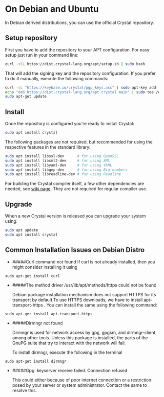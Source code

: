 # On Debian and Ubuntu

In Debian derived distributions, you can use the official Crystal repository.

## Setup repository

First you have to add the repository to your APT configuration. For easy setup just run in your command line:

```bash
curl -sSL https://dist.crystal-lang.org/apt/setup.sh | sudo bash
```

That will add the signing key and the repository configuration. If you prefer to do it manually, execute the following commands:

```bash
curl -sL "https://keybase.io/crystal/pgp_keys.asc" | sudo apt-key add -
echo "deb https://dist.crystal-lang.org/apt crystal main" | sudo tee /etc/apt/sources.list.d/crystal.list
sudo apt-get update
```

## Install
Once the repository is configured you're ready to install Crystal:

```bash
sudo apt install crystal
```

The following packages are not required, but recommended for using the respective features in the standard library:

```bash
sudo apt install libssl-dev      # for using OpenSSL
sudo apt install libxml2-dev     # for using XML
sudo apt install libyaml-dev     # for using YAML
sudo apt install libgmp-dev      # for using Big numbers
sudo apt install libreadline-dev # for using Readline
```

For building the Crystal compiler itself, a few other dependencies are needed, see [wiki page](https://github.com/crystal-lang/crystal/wiki/All-required-libraries#ubuntu). They are not required for regular compiler use.

## Upgrade

When a new Crystal version is released you can upgrade your system using:

```bash
sudo apt update
sudo apt install crystal
```

## Common Installation Issues on Debian Distro
 
* #####Curl command not found
	If curl is not already installed, then you might consider installing it using
```
sudo apt-get install curl
```

* #####The method driver /usr/lib/apt/methods/https could not be found

	Debian package installation mechanism does not support HTTPS for its transport by default.To use HTTPS downloads, we have to install apt-transport-https . You can install the same using the following command:
```
sudo apt-get install apt-transport-https
```


* #####Dirmngr not found

	Dirmngr is used for network access by gpg, gpgsm, and dirmngr-client, among other tools. Unless this package is installed, the parts of the GnuPG suite that try to interact with the network will fail.

	To install dirmngr, execute the following in the terminal
```
sudo apt-get install dirmngr
```

* #####Gpg: keyserver receive failed. Connection refused

	This could either because of poor internet connection or a restriction posed by your server or system administrator. Contact the same to resolve this.


